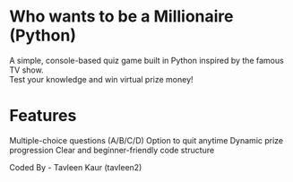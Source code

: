 # Who wants to be a Millionaire (Python)
A simple, console-based quiz game built in Python inspired by the famous TV show.  
Test your knowledge and win virtual prize money!

# Features
Multiple-choice questions (A/B/C/D)
Option to quit anytime
Dynamic prize progression
Clear and beginner-friendly code structure

Coded By - Tavleen Kaur (tavleen2)

